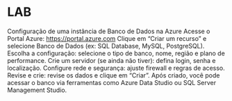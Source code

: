 # LAB
Configuração de uma instância de Banco de Dados na Azure
Acesse o Portal Azure: https://portal.azure.com
Clique em “Criar um recurso” e selecione Banco de Dados (ex: SQL Database, MySQL, PostgreSQL).
Escolha a configuração: selecione o tipo de banco, nome, região e plano de performance.
Crie um servidor (se ainda não tiver): defina login, senha e localização.
Configure rede e segurança: ajuste firewall e regras de acesso.
Revise e crie: revise os dados e clique em “Criar”.
Após criado, você pode acessar o banco via ferramentas como Azure Data Studio ou SQL Server Management Studio.
